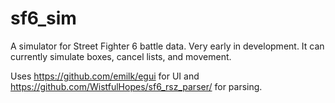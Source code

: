 # sf6_sim
A simulator for Street Fighter 6 battle data. Very early in development. It can currently simulate boxes, cancel lists, and movement.

Uses https://github.com/emilk/egui for UI and https://github.com/WistfulHopes/sf6_rsz_parser/ for parsing.
